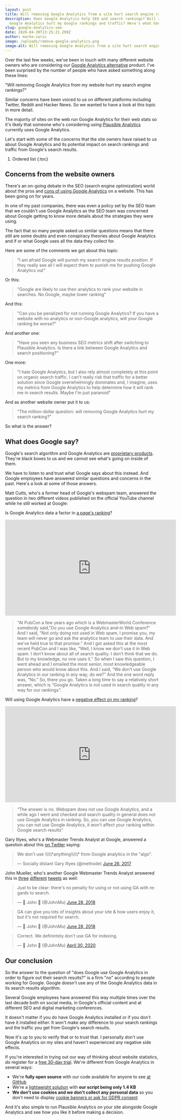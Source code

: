 ```yaml
---
layout: post
title: Will removing Google Analytics from a site hurt search engine rankings?
description: Does Google Analytics help SEO and search rankings? Will removing
  Google Analytics hurt my Google rankings and traffic? Here's what Google says.
slug: google-analytics-seo
date: 2020-04-30T13:25:21.299Z
author: marko-saric
image: /uploads/remove-google-analytics.png
image-alt: Will removing Google Analytics from a site hurt search engine rankings?
---
```

Over the last few weeks, we've been in touch with many different website owners who are considering our [Google Analytics alternative](https://plausible.io/vs-google-analytics) product. I've been surprised by the number of people who have asked something along these lines:

"Will removing Google Analytics from my website hurt my search engine rankings?"

Similar concerns have been voiced to us on different platforms including Twitter, Reddit and Hacker News. So we wanted to have a look at this topic in more detail. 

The majority of sites on the web run Google Analytics for their web stats so it's likely that someone who's considering using [Plausible Analytics](https://plausible.io/) currently uses Google Analytics. 

Let's start with some of the concerns that the site owners have raised to us about Google Analytics and its potential impact on search rankings and traffic from Google's search results.

1. Ordered list
{:toc}

## Concerns from the website owners

There's an on-going debate in the SEO (search engine optimization) world about the pros and [cons of using Google Analytics](https://plausible.io/blog/remove-google-analytics) on a website. This has been going on for years.

In one of my past companies, there was even a policy set by the SEO team that we couldn't use Google Analytics as the SEO team was concerned about Google getting to know more details about the strategies they were using. 

The fact that so many people asked us similar questions means that there still are some doubts and even conspiracy theories about Google Analytics and if or what Google uses all the data they collect for. 

Here are some of the comments we got about this topic:

> "I am afraid Google will punish my search engine results position. If they really see all I will expect them to punish me for pushing Google Analytics out"

Or this:

> "Google are likely to use their analytics to rank your website in searches. No Google, maybe lower ranking"

And this:

> "Can you be penalized for not running Google Analytics? If you have a website with no analytics or non-Google analytics, will your Google ranking be worse?"

And another one:

> "Have you seen any business SEO metrics shift after switching to Plausible Analytics. Is there a link between Google Analytics and search positioning?"

One more:

> "I hate Google Analytics, but I also rely almost completely at this point on organic search traffic. I can't really risk that traffic for a better solution since Google overwhelmingly dominates and, I imagine, uses my metrics from Google Analytics to help determine how it will rank me in search results. Maybe I'm just paranoid"

And as another website owner put it to us:

> "The million-dollar question: will removing Google Analytics hurt my search ranking?"

So what is the answer?

## What does Google say?

Google's search algorithm and Google Analytics are [proprietary products](https://plausible.io/open-source-website-analytics). They're black boxes to us and we cannot see what's going on inside of them. 

We have to listen to and trust what Google says about this instead. And Google employees have answered similar questions and concerns in the past. Here's a look at some of those answers.

Matt Cutts, who's a former head of Google's webspam team, answered the question in two different videos published on the official YouTube channel while he still worked at Google:

Is Google Analytics data a factor in [a page's ranking](https://www.youtube.com/watch?v=CgBw9tbAQhU)? 

<div class="my-6"><iframe width="560" height="315" src="https://www.youtube-nocookie.com/embed/CgBw9tbAQhU" frameborder="0" allow="accelerometer; autoplay; encrypted-media; gyroscope; picture-in-picture" allowfullscreen></iframe></div>

> "At PubCon a few years ago which is a WebmasterWorld Conference somebody said,”Do you use Google Analytics and–in Web spam?” And I said, “Not only doing not used in Web spam, I promise you, my team will never go and ask the analytics team to use their data. And we’ve held true to that promise.” And I got asked this at the most recent PubCon and I was like, “Well, I know we don’t use it in Web spam. I don’t know about all of search quality. I don’t think that we do. But to my knowledge, no one uses it.” So when I saw this question, I went ahead and I emailed the most senior, most knowledgeable person who would know about this. And I said, “We don’t use Google Analytics in our ranking in any way, do we?” And the one word reply was, “No.” So, there you go. Taken a long time to say a relatively short answer, which is “Google Analytics is not used in search quality in any way for our rankings".

Will using Google Analytics have a [negative effect on my ranking](https://www.youtube.com/watch?v=LLmO1GE4GvI)? 

<div class="my-6"><iframe width="560" height="315" src="https://www.youtube-nocookie.com/embed/LLmO1GE4GvI" frameborder="0" allow="accelerometer; autoplay; encrypted-media; gyroscope; picture-in-picture" allowfullscreen></iframe></div>

> “The answer is no. Webspam does not use Google Analytics, and a while ago I went and checked and search quality in general does not use Google Analytics in ranking. So, you can use Google Analytics, you can not use Google Analytics, it won’t affect your ranking within Google search results"

Gary Illyes, who's a Webmaster Trends Analyst at Google, answered a question about this [on Twitter](https://twitter.com/methode/status/879362807472545792) saying: 

<div class="my-6">
<blockquote class="twitter-tweet"><p lang="en" dir="ltr">We don&#39;t use \\\\\*anything\\\\\* from Google analytics in the &quot;algo&quot;.</p>&mdash; Socially distant Gary Illyes (@methode) <a href="https://twitter.com/methode/status/879362807472545792?ref_src=twsrc%5Etfw">June 26, 2017</a></blockquote></div> <script async src="https://platform.twitter.com/widgets.js" charset="utf 8"></script>

John Mueller, who's another Google Webmaster Trends Analyst answered this in [three](https://twitter.com/JohnMu/status/1012320567381422081) [different](https://twitter.com/JohnMu/status/1012276593660780544) [tweets](https://twitter.com/JohnMu/status/1255795552463323136) as well: 

<div class="my-6">
<blockquote class="twitter-tweet"><p lang="en" dir="ltr">Just to be clear: there&#39;s no penalty for using or not using GA with regards to search.</p>&mdash; 🍌 John 🍌 (@JohnMu) <a href="https://twitter.com/JohnMu/status/1012320567381422081?ref_src=twsrc%5Etfw">June 28, 2018</a></blockquote></div> <script async src="https://platform.twitter.com/widgets.js" charset="utf-8"></script>

<div class="my-6">
<blockquote class="twitter-tweet"><p lang="en" dir="ltr">GA can give you lots of insights about your site &amp; how users enjoy it, but it&#39;s not required for search.</p>&mdash; 🍌 John 🍌 (@JohnMu) <a href="https://twitter.com/JohnMu/status/1012276593660780544?ref_src=twsrc%5Etfw">June 28, 2018</a></blockquote></div> <script async src="https://platform.twitter.com/widgets.js" charset="utf-8"></script>

<blockquote class="twitter-tweet"><p lang="en" dir="ltr">Correct. We definintely don&#39;t use GA for indexing.</p>&mdash; 🍌 John 🍌 (@JohnMu) <a href="https://twitter.com/JohnMu/status/1255795552463323136?ref_src=twsrc%5Etfw">April 30, 2020</a></blockquote> <script async src="https://platform.twitter.com/widgets.js" charset="utf-8"></script>

## Our conclusion

So the answer to the question of "does Google use Google Analytics in order to figure out their search results?" is a firm "no" according to people working for Google. Google doesn't use any of the Google Analytics data in its search results algorithm. 

Several Google employees have answered this way multiple times over the last decade both on social media, in Google's official content and at different SEO and digital marketing conferences.

It doesn't matter if you do have Google Analytics installed or if you don't have it installed either. It won't make any difference to your search rankings and the traffic you get from Google's search results.

Now it's up to you to verify that or to trust that. I personally don't use Google Analytics on my sites and haven't experienced any negative side effects.

If you're interested in trying out our way of thinking about website statistics, do register for a [free 30-day trial](https://plausible.io/register). We're different from Google Analytics in several ways:

* We're **fully open source** with our code available for anyone to see [at GitHub](https://github.com/plausible-insights/plausible/)
* We're a [lightweight solution](https://plausible.io/lightweight-web-analytics) with **our script being only 1.4 KB**
* **We don't use cookies and we don't collect any personal data** so you don't need to display [cookie banners or ask for GDPR consent](https://plausible.io/data-policy)

And it's also simple to run Plausible Analytics on your site alongside Google Analytics and see how you like it before making a decision.